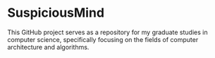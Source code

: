 # SuspiciousMind
This GitHub project serves as a repository for my graduate studies in computer science, specifically focusing on the fields of computer architecture and algorithms. 
